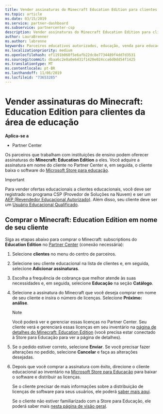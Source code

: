 ```yaml
---
title: Vender assinaturas do Minecraft Education Edition para clientes da área de educação
ms.topic: article
ms.date: 03/15/2019
ms.service: partner-dashboard
ms.subservice: partnercenter-csp
description: Vender assinaturas do Minecraft Education Edition para clientes da área de educação qualificados.
author: LauraBrenner
ms.author: labrenne
keywords: Parceiros educativos autorizados, educação, venda para educação, escolas
ms.localizationpriority: medium
ms.openlocfilehash: ef1191b068f5e6afb22dc8e7734489f4dd7d3531
ms.sourcegitcommit: dbaa6c2e8a0e6431f1420e024cca6d0dd54f1425
ms.translationtype: MT
ms.contentlocale: pt-BR
ms.lasthandoff: 11/06/2019
ms.locfileid: "73653285"
---
```

# <a name="sell-minecraft-education-edition-subscriptions-to-education-customers"></a>Vender assinaturas do Minecraft: Education Edition para clientes da área de educação

**Aplica-se a**

-  Partner Center

Os parceiros que trabalham com instituições de ensino podem oferecer assinaturas do **Minecraft: Education Edition** a eles. Você adquire a assinatura em nome do cliente no Partner Center e, em seguida, o cliente baixa o software do [Microsoft Store para educação](https://educationstore.microsoft.com). 

>[!IMPORTANT]
>Para vender ofertas educacionais a clientes educacionais, você deve ser registrado no programa CSP (Provedor de Soluções na Nuvem) e ser um [AEP (Revendedor Educacional Autorizado)](https://www.mepn.com). Além disso, seu cliente deve ser um [Usuário Educacional Qualificado](https://www.microsoftvolumelicensing.com/DocumentSearch.aspx?Mode=3&DocumentTypeId=7).  

 
## <a name="buy-minecraft-education-edition-on-behalf-of-your-customer"></a>Comprar o **Minecraft: Education Edition** em nome de seu cliente

Siga as etapas abaixo para comprar o Minecraft: subscriptions do **Education Edition** no [Partner Center](https://partnercenter.microsoft.com/pcv/dashboard/overview
) (conexão necessária):

  1.  Selecione **clientes** no menu do centro de parceiros.
  
  2.  Selecione seu cliente educacional na lista de clientes e, em seguida, selecione **Adicionar assinaturas**.
  
  3.  Escolha a frequência de cobrança que melhor atende às suas necessidades e, em seguida, selecione **Educação** na seção **Catálogo**.

  4.  Selecione a assinatura do Minecraft que você deseja comprar em nome de seu cliente e insira o número de licenças. Selecione **Próximo: análise**.

      >[!NOTE]
      >Você poderá ver e gerenciar essas licenças no Partner Center. Seu cliente verá e gerenciará essas licenças em seu inventário na [página de detalhes do Minecraft: Education Edition](https://educationstore.microsoft.com/store/details/minecraft-education-edition/9nblggh4r2r6) (você precisa estar conectado à Store para Educação para ver a página de detalhes). 

  5.  Se o pedido estiver correto, selecione **Enviar**. Se você precisar fazer alterações no pedido, selecione **Cancelar** e faça as alterações desejadas.   

  6.  Depois que você comprar a assinatura com êxito, direcione o cliente educacional ao inventário na [Microsoft Store para Educação](https://educationstore.microsoft.com) para baixar o software e distribuir as licenças.

      Se o cliente precisar de mais informações sobre a distribuição de licenças de software para seus usuários, ele poderá [saber mais aqui](https://docs.microsoft.com/education/windows/school-get-minecraft#distribute-minecraft).  
  
      Se o cliente não estiver familiarizado com a Store para Educação, ele poderá saber mais [nesta página de visão geral](https://docs.microsoft.com/microsoft-store/windows-store-for-business-overview).  

      

